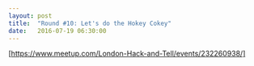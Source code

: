 ```yaml
---
layout: post
title:  "Round #10: Let's do the Hokey Cokey"
date:   2016-07-19 06:30:00
---
```


[https://www.meetup.com/London-Hack-and-Tell/events/232260938/]
